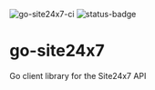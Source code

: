 ![go-site24x7-ci](https://github.com/jseris/go-site24x7/workflows/go-site24x7-ci/badge.svg) ![status-badge](https://goreportcard.com/badge/github.com/jseris/go-site24x7)

# go-site24x7
Go client library for the Site24x7 API
